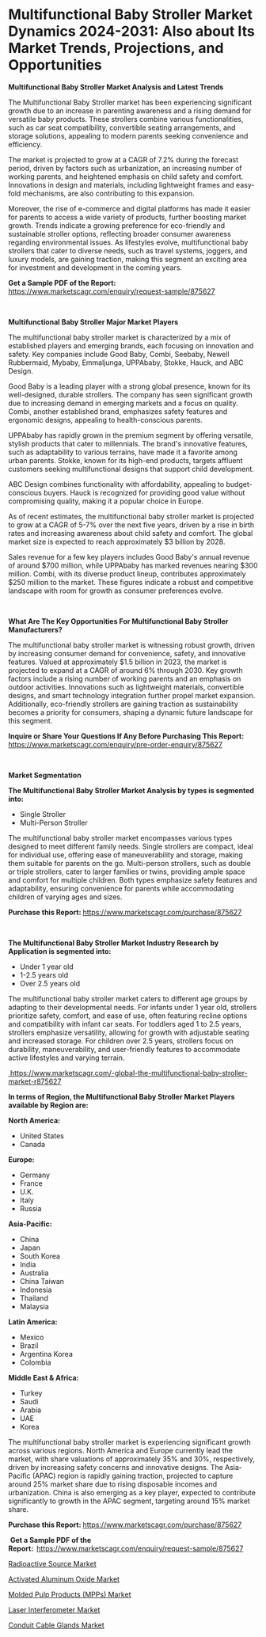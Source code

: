 <p><h1>Multifunctional Baby Stroller Market Dynamics 2024-2031: Also about Its Market Trends, Projections, and Opportunities</h1></p><p><strong>Multifunctional Baby Stroller Market Analysis and Latest Trends</strong></p>
<p><p>The Multifunctional Baby Stroller market has been experiencing significant growth due to an increase in parenting awareness and a rising demand for versatile baby products. These strollers combine various functionalities, such as car seat compatibility, convertible seating arrangements, and storage solutions, appealing to modern parents seeking convenience and efficiency. </p><p>The market is projected to grow at a CAGR of 7.2% during the forecast period, driven by factors such as urbanization, an increasing number of working parents, and heightened emphasis on child safety and comfort. Innovations in design and materials, including lightweight frames and easy-fold mechanisms, are also contributing to this expansion. </p><p>Moreover, the rise of e-commerce and digital platforms has made it easier for parents to access a wide variety of products, further boosting market growth. Trends indicate a growing preference for eco-friendly and sustainable stroller options, reflecting broader consumer awareness regarding environmental issues. As lifestyles evolve, multifunctional baby strollers that cater to diverse needs, such as travel systems, joggers, and luxury models, are gaining traction, making this segment an exciting area for investment and development in the coming years.</p></p>
<p><strong>Get a Sample PDF of the Report:&nbsp;</strong> <a href="https://www.marketscagr.com/enquiry/request-sample/875627">https://www.marketscagr.com/enquiry/request-sample/875627</a></p>
<p>&nbsp;</p>
<p><strong>Multifunctional Baby Stroller Major Market Players</strong></p>
<p><p>The multifunctional baby stroller market is characterized by a mix of established players and emerging brands, each focusing on innovation and safety. Key companies include Good Baby, Combi, Seebaby, Newell Rubbermaid, Mybaby, Emmaljunga, UPPAbaby, Stokke, Hauck, and ABC Design.</p><p>Good Baby is a leading player with a strong global presence, known for its well-designed, durable strollers. The company has seen significant growth due to increasing demand in emerging markets and a focus on quality. Combi, another established brand, emphasizes safety features and ergonomic designs, appealing to health-conscious parents.</p><p>UPPAbaby has rapidly grown in the premium segment by offering versatile, stylish products that cater to millennials. The brand's innovative features, such as adaptability to various terrains, have made it a favorite among urban parents. Stokke, known for its high-end products, targets affluent customers seeking multifunctional designs that support child development.</p><p>ABC Design combines functionality with affordability, appealing to budget-conscious buyers. Hauck is recognized for providing good value without compromising quality, making it a popular choice in Europe.</p><p>As of recent estimates, the multifunctional baby stroller market is projected to grow at a CAGR of 5-7% over the next five years, driven by a rise in birth rates and increasing awareness about child safety and comfort. The global market size is expected to reach approximately $3 billion by 2028.</p><p>Sales revenue for a few key players includes Good Baby's annual revenue of around $700 million, while UPPAbaby has marked revenues nearing $300 million. Combi, with its diverse product lineup, contributes approximately $250 million to the market. These figures indicate a robust and competitive landscape with room for growth as consumer preferences evolve.</p></p>
<p>&nbsp;</p>
<p><strong>What Are The Key Opportunities For Multifunctional Baby Stroller Manufacturers?</strong></p>
<p><p>The multifunctional baby stroller market is witnessing robust growth, driven by increasing consumer demand for convenience, safety, and innovative features. Valued at approximately $1.5 billion in 2023, the market is projected to expand at a CAGR of around 6% through 2030. Key growth factors include a rising number of working parents and an emphasis on outdoor activities. Innovations such as lightweight materials, convertible designs, and smart technology integration further propel market expansion. Additionally, eco-friendly strollers are gaining traction as sustainability becomes a priority for consumers, shaping a dynamic future landscape for this segment.</p></p>
<p><strong>Inquire or Share Your Questions If Any Before Purchasing This Report:</strong> <a href="https://www.marketscagr.com/enquiry/pre-order-enquiry/875627">https://www.marketscagr.com/enquiry/pre-order-enquiry/875627</a></p>
<p>&nbsp;</p>
<p><strong>Market Segmentation</strong></p>
<p><strong>The Multifunctional Baby Stroller Market Analysis by types is segmented into:</strong></p>
<p><ul><li>Single Stroller</li><li>Multi-Person Stroller</li></ul></p>
<p><p>The multifunctional baby stroller market encompasses various types designed to meet different family needs. Single strollers are compact, ideal for individual use, offering ease of maneuverability and storage, making them suitable for parents on the go. Multi-person strollers, such as double or triple strollers, cater to larger families or twins, providing ample space and comfort for multiple children. Both types emphasize safety features and adaptability, ensuring convenience for parents while accommodating children of varying ages and sizes.</p></p>
<p><strong>Purchase this Report:&nbsp;</strong><a href="https://www.marketscagr.com/purchase/875627">https://www.marketscagr.com/purchase/875627</a></p>
<p>&nbsp;</p>
<p><strong>The Multifunctional Baby Stroller Market Industry Research by Application is segmented into:</strong></p>
<p><ul><li>Under 1 year old</li><li>1-2.5 years old</li><li>Over 2.5 years old</li></ul></p>
<p><p>The multifunctional baby stroller market caters to different age groups by adapting to their developmental needs. For infants under 1 year old, strollers prioritize safety, comfort, and ease of use, often featuring recline options and compatibility with infant car seats. For toddlers aged 1 to 2.5 years, strollers emphasize versatility, allowing for growth with adjustable seating and increased storage. For children over 2.5 years, strollers focus on durability, maneuverability, and user-friendly features to accommodate active lifestyles and varying terrain.</p></p>
<p><a href="https://www.marketscagr.com/-global-the-multifunctional-baby-stroller-market-r875627">&nbsp;https://www.marketscagr.com/-global-the-multifunctional-baby-stroller-market-r875627</a></p>
<p><strong>In terms of Region, the Multifunctional Baby Stroller Market Players available by Region are:</strong></p>
<p>
    <p> <strong> North America: </strong>
        <ul>
            <li>United States</li>
            <li>Canada</li>
        </ul>
        </p> 
    <p> <strong> Europe: </strong>
        <ul>
            <li>Germany</li>
            <li>France</li>
            <li>U.K.</li>
            <li>Italy</li>
            <li>Russia</li>
        </ul>
        </p> 
    <p> <strong> Asia-Pacific: </strong>
        <ul>
            <li>China</li>
            <li>Japan</li>
            <li>South Korea</li>
            <li>India</li>
            <li>Australia</li>
            <li>China Taiwan</li>
            <li>Indonesia</li>
            <li>Thailand</li>
            <li>Malaysia</li>
        </ul>
        </p> 
    <p> <strong> Latin America: </strong>
        <ul>
            <li>Mexico</li>
            <li>Brazil</li>
            <li>Argentina Korea</li>
            <li>Colombia</li>
        </ul>
        </p> 
    <p> <strong> Middle East & Africa: </strong>
        <ul>
            <li>Turkey</li>
            <li>Saudi</li>
            <li>Arabia</li>
            <li>UAE</li>
            <li>Korea</li>
        </ul>
    </p>
    </p>
<p><p>The multifunctional baby stroller market is experiencing significant growth across various regions. North America and Europe currently lead the market, with share valuations of approximately 35% and 30%, respectively, driven by increasing safety concerns and innovative designs. The Asia-Pacific (APAC) region is rapidly gaining traction, projected to capture around 25% market share due to rising disposable incomes and urbanization. China is also emerging as a key player, expected to contribute significantly to growth in the APAC segment, targeting around 15% market share.</p></p>
<p><strong>Purchase this Report: </strong><a href="https://www.marketscagr.com/purchase/875627">https://www.marketscagr.com/purchase/875627</a></p>
<p>&nbsp;<strong>Get a Sample PDF of the Report:&nbsp;&nbsp;</strong><a href="https://www.marketscagr.com/enquiry/request-sample/875627">https://www.marketscagr.com/enquiry/request-sample/875627</a></p>
<p><strong></strong></p>
<p><p><a href="https://medium.com/@sagorhossaincs33_80453/this-radioactive-source-market-research-report-evaluates-the-key-market-trends-drivers-and-09acae5a7569?postPublishedType=initial">Radioactive Source Market</a></p><p><a href="https://issuu.com/reportprime-2/docs/activated-aluminum-oxide-market-siz_929e7d6a6a91f3">Activated Aluminum Oxide Market</a></p><p><a href="https://github.com/BellAuer/Market-Research-Report-List-1/blob/main/molded-pulp-products-mpps-market.md">Molded Pulp Products (MPPs) Market</a></p><p><a href="https://medium.com/@earlecmcneil/this-report-aims-to-deliver-an-in-depth-analysis-of-the-global-laser-interferometer-market-a007e3d76d2e?postPublishedType=initial">Laser Interferometer Market</a></p><p><a href="https://www.linkedin.com/pulse/conduit-cable-glands-industry-sector-market-dynamics-future-scenarios-o06pf?trackingId=1E2WkXy%2BRVm9O4gWjPeFMQ%3D%3D">Conduit Cable Glands Market</a></p></p>